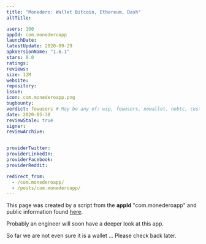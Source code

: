 ```yaml
---
title: "Monedero: Wallet Bitcoin, Ethereum, Dash"
altTitle: 

users: 100
appId: com.monederoapp
launchDate: 
latestUpdate: 2020-09-29
apkVersionName: "1.6.1"
stars: 0.0
ratings: 
reviews: 
size: 12M
website: 
repository: 
issue: 
icon: com.monederoapp.png
bugbounty: 
verdict: fewusers # May be any of: wip, fewusers, nowallet, nobtc, custodial, nosource, nonverifiable, reproducible, bounty, defunct
date: 2020-05-30
reviewStale: true
signer: 
reviewArchive:


providerTwitter: 
providerLinkedIn: 
providerFacebook: 
providerReddit: 

redirect_from:
  - /com.monederoapp/
  - /posts/com.monederoapp/
---
```



This page was created by a script from the **appId** "com.monederoapp" and public
information found
[here](https://play.google.com/store/apps/details?id=com.monederoapp).

Probably an engineer will soon have a deeper look at this app.

So far we are not even sure it is a wallet ... Please check back later.